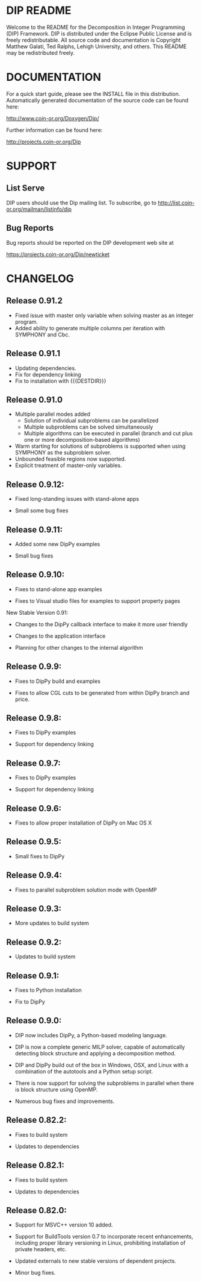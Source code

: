 # DIP README

Welcome to the README for the Decomposition in Integer Programming (DIP)
Framework. DIP is distributed under the Eclipse Public License and is freely
redistributable. All source code and documentation is Copyright Matthew
Galati, Ted Ralphs, Lehigh University, and others. This README may be 
redistributed freely.

# DOCUMENTATION

For a quick start guide, please see the INSTALL file in this distribution.
Automatically generated documentation of the source code can be found here:

http://www.coin-or.org/Doxygen/Dip/

Further information can be found here:

http://projects.coin-or.org/Dip

# SUPPORT

## List Serve

DIP users should use the Dip mailing list. To subscribe, go to 
http://list.coin-or.org/mailman/listinfo/dip

## Bug Reports

Bug reports should be reported on the DIP development web site at

https://projects.coin-or.org/Dip/newticket

# CHANGELOG

## Release 0.91.2
 * Fixed issue with master only variable when solving master as an integer 
   program.
 * Added ability to generate multiple columns per iteration with SYMPHONY and 
   Cbc. 

## Release 0.91.1
 * Updating dependencies.
 * Fix for dependency linking
 * Fix to installation with {{{DESTDIR}}}

## Release 0.91.0
 * Multiple parallel modes added
   * Solution of individual subproblems can be parallelized
   * Multiple subproblems can be solved simultaneously
   * Multiple algorithms can be executed in parallel (branch and cut plus
        one or more decomposition-based algorithms)
 * Warm starting for solutions of subproblems is supported when using
   SYMPHONY as the subproblem solver. 
 * Unbounded feasible regions now supported.
 * Explicit treatment of master-only variables.

## Release 0.9.12:

 * Fixed long-standing issues with stand-alone apps

 * Small some bug fixes 

## Release 0.9.11:

 * Added some new DipPy examples

 * Small bug fixes 

## Release 0.9.10:

 * Fixes to stand-alone app examples

 * Fixes to Visual studio files for examples to support property pages 

New Stable Version 0.91:

 * Changes to the DipPy callback interface to make it more user friendly

 * Changes to the application interface

 * Planning for other changes to the internal algorithm 

## Release 0.9.9:

 * Fixes to DipPy build and examples

 * Fixes to allow CGL cuts to be generated from within DipPy branch and price. 

## Release 0.9.8:

 * Fixes to DipPy examples

 * Support for dependency linking 

## Release 0.9.7:

 * Fixes to DipPy examples

 * Support for dependency linking 

## Release 0.9.6:

 * Fixes to allow proper installation of DipPy on Mac OS X 

## Release 0.9.5:

 * Small fixes to DipPy

## Release 0.9.4:

 * Fixes to parallel subproblem solution mode with OpenMP

## Release 0.9.3:

 * More updates to build system

## Release 0.9.2:

 * Updates to build system

## Release 0.9.1:

 * Fixes to Python installation

 * Fix to DipPy

## Release 0.9.0:

 * DIP now includes DipPy, a Python-based modeling language.

 * DIP is now a complete generic MILP solver, capable of automatically
   detecting block structure and applying a decomposition method.

 * DIP and DipPy build out of the box in Windows, OSX, and Linux with a
   combination of the autotools and a Python setup script.

 * There is now support for solving the subproblems in parallel when there is
   block structure using OpenMP.

 * Numerous bug fixes and improvements. 

## Release 0.82.2:

 * Fixes to build system

 * Updates to dependencies

## Release 0.82.1:

 * Fixes to build system

 * Updates to dependencies

## Release 0.82.0:

 * Support for MSVC++ version 10 added.

 * Support for BuildTools version 0.7 to incorporate recent enhancements,
   including proper library versioning in Linux, prohibiting installation of
   private headers, etc.

 * Updated externals to new stable versions of dependent projects.

 * Minor bug fixes. 

